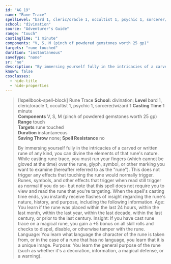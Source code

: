 ```yaml
---
id: "AG_19"
name: "Rune Trace"
spellLevel: "bard 1, cleric/oracle 1, occultist 1, psychic 1, sorcerer/wizard 1"
school: "divination"
source: "Adventurer's Guide"
range: "touch"
castingTime: "1 minute"
components: "V, S, M (pinch of powdered gemstones worth 25 gp)"
targets: "rune touched"
duration: "instantaneous"
saveType: "none"
sr: "no"
description: "By immersing yourself fully in the intricacies of a carved or written rune of any kind, you can divine the elements of that rune's nature. While casting rune trace, you must run your fingers (which cannot be gloved at the time) over the rune, glyph, symbol, or other marking you want to examine (hereafter referred to as the \"rune\"). This does not trigger any effects that touching the rune would normally trigger. Runes, symbols, and other effects that trigger when read still trigger as normal if you do so- but note that this spell does not require you to view and read the rune that you're targeting. When the spell's casting time ends, you instantly receive flashes of insight regarding the rune's nature, history, and purpose, including the following information. Age: You learn if the rune was placed within the last 24 hours, within the last month, within the last year, within the last decade, within the last century, or prior to the last century.  Insight: If you have cast rune trace on a magical rune, you gain a +5 bonus on all skill rolls and checks to dispel, disable, or otherwise tamper with the rune.  Language: You learn what language the character of the rune is taken from, or in the case of a rune that has no language, you learn that it is a unique image.  Purpose: You learn the general purpose of the rune (such as whether it's a decoration, information, a magical defense, or a warning)."
known: false
cssclasses:
  - hide-title
  - hide-properties
---
```


> [!spellbook-spell-block] Rune Trace
> **School:** divination; **Level** bard 1, cleric/oracle 1, occultist 1, psychic 1, sorcerer/wizard 1
> **Casting Time** 1 minute  
> **Components** V, S, M (pinch of powdered gemstones worth 25 gp)  
> **Range** touch  
> **Targets** rune touched  
> **Duration** instantaneous  
> **Saving Throw** none; **Spell Resistance** no
> 
> By immersing yourself fully in the intricacies of a carved or written rune of any kind, you can divine the elements of that rune's nature. While casting rune trace, you must run your fingers (which cannot be gloved at the time) over the rune, glyph, symbol, or other marking you want to examine (hereafter referred to as the "rune"). This does not trigger any effects that touching the rune would normally trigger. Runes, symbols, and other effects that trigger when read still trigger as normal if you do so- but note that this spell does not require you to view and read the rune that you're targeting. When the spell's casting time ends, you instantly receive flashes of insight regarding the rune's nature, history, and purpose, including the following information. Age: You learn if the rune was placed within the last 24 hours, within the last month, within the last year, within the last decade, within the last century, or prior to the last century.  Insight: If you have cast rune trace on a magical rune, you gain a +5 bonus on all skill rolls and checks to dispel, disable, or otherwise tamper with the rune.  Language: You learn what language the character of the rune is taken from, or in the case of a rune that has no language, you learn that it is a unique image.  Purpose: You learn the general purpose of the rune (such as whether it's a decoration, information, a magical defense, or a warning).